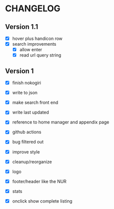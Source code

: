 # CHANGELOG


## Version 1.1

- [x] hover plus handicon row
- [x] search improvements
  - [x] allow enter
  - [x] read url query string

## Version 1

- [x] finish nokogiri
- [x] write to json
- [x] make search front end
- [x] write last updated
- [x] reference to home manager and appendix page
- [x] github actions
- [x] bug <name> filtered out
- [x] improve style
- [x] cleanup/reorganize
- [x] logo
- [x] footer/header like the NUR
- [x] stats
- [x] onclick show complete listing


